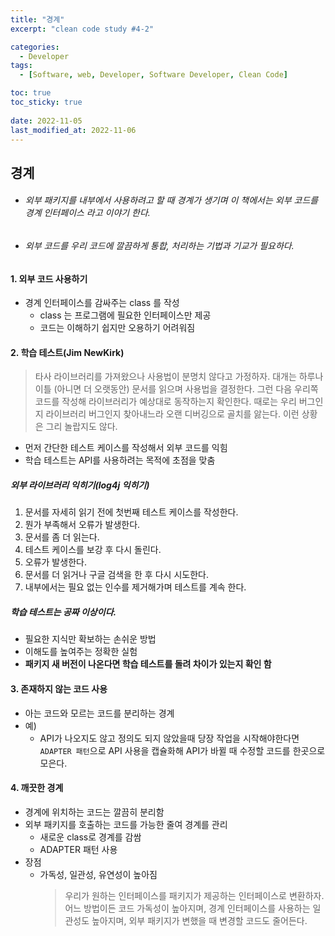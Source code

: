 ```yaml
---
title: "경계"
excerpt: "clean code study #4-2"

categories:
  - Developer
tags:
  - [Software, web, Developer, Software Developer, Clean Code]

toc: true
toc_sticky: true
 
date: 2022-11-05
last_modified_at: 2022-11-06
---
```



## 경계
- ###### 외부 패키지를 내부에서 사용하려고 할 때 경계가 생기며 이 책에서는 외부 코드를 경계 인터페이스 라고 이야기 한다.
- ###### 외부 코드를 우리 코드에 깔끔하게 통합, 처리하는 기법과 기교가 필요하다.

#### 1. 외부 코드 사용하기
  - 경계 인터페이스를 감싸주는 class 를 작성
    - class 는 프로그램에 필요한 인터페이스만 제공
    - 코드는 이해하기 쉽지만 오용하기 어려워짐

#### 2. 학습 테스트(Jim NewKirk)
  > 타사 라이브러리를 가져왔으나 사용법이 분명치 않다고 가정하자. 대개는 하루나 이틀 (아니면 더 오랫동안) 문서를 읽으며 사용법을 결정한다. 그런 다음 우리쪽 코드를 작성해 라이브러리가 예상대로 동작하는지 확인한다. 때로는 우리 버그인지 라이브러리 버그인지 찾아내느라 오랜 디버깅으로 골치를 앓는다. 이런 상황은 그리 놀랍지도 않다.
  - 먼저 간단한 테스트 케이스를 작성해서 외부 코드를 익힘
  - 학습 테스트는 API를 사용하려는 목적에 초점을 맞춤

##### 외부 라이브러리 익히기(log4j 익히기)
  1. 문서를 자세히 읽기 전에 첫번째 테스트 케이스를 작성한다.
  2. 뭔가 부족해서 오류가 발생한다.
  3. 문서를 좀 더 읽는다.
  4. 테스트 케이스를 보강 후 다시 돌린다.
  5. 오류가 발생한다.
  6. 문서를 더 읽거나 구글 검색을 한 후 다시 시도한다.
  7. 내부에서는 필요 없는 인수를 제거해가며 테스트를 계속 한다.

##### 학습 테스트는 공짜 이상이다.
  - 필요한 지식만 확보하는 손쉬운 방법
  - 이해도를 높여주는 정확한 실험
  - **패키지 새 버전이 나온다면 학습 테스트를 돌려 차이가 있는지 확인 함**

#### 3. 존재하지 않는 코드 사용
  - 아는 코드와 모르는 코드를 분리하는 경계
  - 예) 
    - API가 나오지도 않고 정의도 되지 않았을때 당장 작업을 시작해야한다면 `ADAPTER 패턴`으로 API 사용을 캡슐화해 API가 바뀔 때 수정할 코드를 한곳으로 모은다.
  
#### 4. 깨끗한 경계
  - 경계에 위치하는 코드는 깔끔히 분리함
  - 외부 패키지를 호출하는 코드를 가능한 줄여 경계를 관리
    - 새로운 class로 경계를 감쌈
    - ADAPTER 패턴 사용
  - 장점
    - 가독성, 일관성, 유연성이 높아짐
      > 우리가 원하는 인터페이스를 패키지가 제공하는 인터페이스로 변환하자. 어느 방법이든 코드 가독성이 높아지며, 경계 인터페이스를 사용하는 일관성도 높아지며, 외부 패키지가 변했을 때 변경할 코드도 줄어든다.
